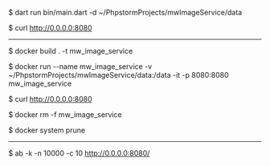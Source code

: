 $ dart run bin/main.dart -d ~/PhpstormProjects/mwImageService/data

$ curl http://0.0.0.0:8080

----

$ docker build . -t mw_image_service

$ docker run --name mw_image_service -v ~/PhpstormProjects/mwImageService/data:/data -it -p 8080:8080 mw_image_service

$ curl http://0.0.0.0:8080

$ docker rm -f mw_image_service

$ docker system prune

----

$ ab -k -n 10000 -c 10 http://0.0.0.0:8080/